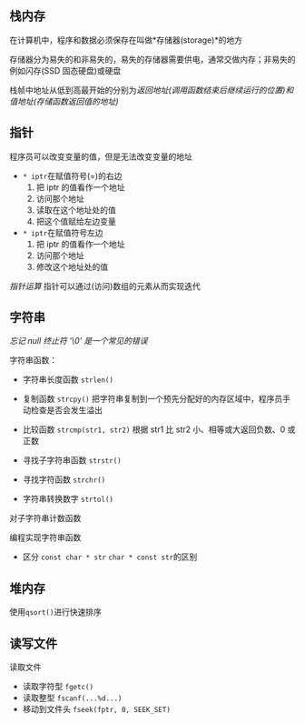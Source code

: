 ## 栈内存

在计算机中，程序和数据必须保存在叫做*存储器(storage)*的地方

存储器分为易失的和非易失的，易失的存储器需要供电，通常交做内存；非易失的例如闪存(SSD 固态硬盘)或硬盘

栈帧中地址从低到高最开始的分别为*返回地址(调用函数结束后继续运行的位置)*和*值地址(存储函数返回值的地址)*

## 指针

程序员可以改变变量的值，但是无法改变变量的地址

- `* iptr`在赋值符号(=)的右边
  1. 把 iptr 的值看作一个地址
  2. 访问那个地址
  3. 读取在这个地址处的值
  4. 把这个值赋给左边变量
- `* iptr`在赋值符号左边
  1. 把 iptr 的值看作一个地址
  2. 访问那个地址
  3. 修改这个地址处的值

_指针运算_ 指针可以通过(访问)数组的元素从而实现迭代

## 字符串

_忘记 null 终止符 '\0' 是一个常见的错误_

字符串函数：

- 字符串长度函数 `strlen()`

- 复制函数 `strcpy()`
  把字符串复制到一个预先分配好的内存区域中，程序员手动检查是否会发生溢出

- 比较函数 `strcmp(str1, str2)`
  根据 str1 比 str2 小、相等或大返回负数、0 或正数
- 寻找子字符串函数 `strstr()`

- 寻找字符函数 `strchr()`
- 字符串转换数字 `strtol()`

对子字符串计数函数

编程实现字符串函数

- 区分 `const char * str` `char * const str`的区别

## 堆内存

使用`qsort()`进行快速排序

## 读写文件

读取文件

- 读取字符型 `fgetc()`
- 读取整型 `fscanf(...%d...)`
- 移动到文件头 `fseek(fptr, 0, SEEK_SET)`
